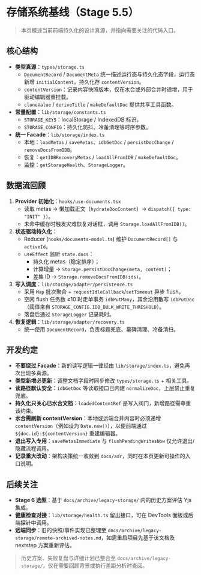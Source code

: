 # 存储系统基线（Stage 5.5）

> 本页概述当前前端持久化的设计真源，并指向需要关注的代码入口。

## 核心结构

- **类型真源**：`types/storage.ts`
  - `DocumentRecord` / `DocumentMeta` 统一描述运行态与持久化态字段，运行态新增 `initialContent`，持久化存 `contentVersion`。
  - `contentVersion`：记录内容快照版本，仅在水合或外部合并时递增，用于驱动编辑器重挂载。
  - `cloneValue` / `deriveTitle` / `makeDefaultDoc` 提供共享工具函数。
- **常量配置**：`lib/storage/constants.ts`
  - `STORAGE_KEYS`：localStorage / IndexedDB 标识。
  - `STORAGE_CONFIG`：持久化防抖、冷备清理等时序参数。
- **统一 Facade**：`lib/storage/index.ts`
  - 本地：`loadMetas` / `saveMetas`、`idbGetDoc` / `persistDocChange` / `removeDocsFromIDB`。
  - 恢复：`getIDBRecoveryMetas` / `loadAllFromIDB` / `makeDefaultDoc`。
  - 监控：`getStorageHealth`、`StorageLogger`。

## 数据流回顾

1. **Provider 初始化**：`hooks/use-documents.tsx`
   - 读取 metas → 懒加载正文（`hydrateDocContent`）→ `dispatch({ type: "INIT" })`。
   - 未命中缓存时触发灾难恢复对话框，调用 `Storage.loadAllFromIDB()`。
2. **状态驱动持久化**：
   - Reducer (`hooks/documents-model.ts`) 维护 `DocumentRecord[]` 与 `activeId`。
   - `useEffect` 监听 `state.docs`：
     - 持久化 metas（稳定排序）；
     - 计算增量 → `Storage.persistDocChange(meta, content)`；
     - 差集 ID → `Storage.removeDocsFromIDB(ids)`。
3. **写入调度**：`lib/storage/adapter/persistence.ts`
   - 采用 `Map` 批次聚合 + `requestIdleCallback`/`setTimeout` 异步 flush。
   - 空闲 flush 任务数 ≥10 时走单事务 `idbPutMany`，其余沿用散写 `idbPutDoc`（阈值来自 `STORAGE_CONFIG.IDB_BULK_WRITE_THRESHOLD`）。
   - 落盘后通过 `StorageLogger` 记录耗时。
4. **恢复逻辑**：`lib/storage/adapter/recovery.ts`
   - 统一使用 `DocumentRecord`，负责标题兜底、墓碑清理、冷备清扫。

## 开发约定

- **不要绕过 Facade**：新的读写逻辑一律经由 `lib/storage/index.ts`，避免再次出现多真源。
- **类型新增必更新**：调整文档字段时同步修改 `types/storage.ts` + 相关工具。
- **读路径默认安全**：`idbGetDoc` 等读取接口已内建 `normalizeDoc`，上层禁止重复兜底。
- **持久化只关心已水合文档**：`loadedContentRef` 是写入阀门，新增路径需尊重该约束。
- **水合需刷新 contentVersion**：本地或远端合并内容时必须递增 `contentVersion`（例如设为 `Date.now()`），以便前端通过 `${doc.id}:${contentVersion}` 重建编辑器。
- **退出写入专用**：`saveMetasImmediate` 与 `flushPendingWritesNow` 仅允许退出/隐藏流程调用。
- **记录重大改动**：架构决策统一收敛到 `docs/adr`，同时在本页更新可操作的入口说明。

## 后续关注

- **Stage 6 选型**：基于 `docs/archive/legacy-storage/` 内的历史方案评估 Yjs 集成。
- **健康检查对接**：`lib/storage/health.ts` 留出接口，可在 DevTools 面板或后端探针中调用。
- **远端同步**：旧的快照/事件实现已整理至 `docs/archive/legacy-storage/remote-archived-notes.md`，如需重启项目先基于该文档及 nextstep 方案重新评估。

> 历史方案、失败复盘与详细计划已整合至 `docs/archive/legacy-storage/`，仅在需要回顾背景或执行差距分析时查阅。
